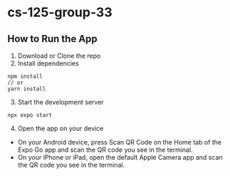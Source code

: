 # cs-125-group-33

## How to Run the App
1. Download or Clone the repo
2. Install dependencies
```
npm install
// or
yarn install
```
3. Start the development server
```
npx expo start
```
4. Open the app on your device
- On your Android device, press Scan QR Code on the Home tab of the Expo Go app and scan the QR code you see in the terminal.
- On your iPhone or iPad, open the default Apple Camera app and scan the QR code you see in the terminal.
